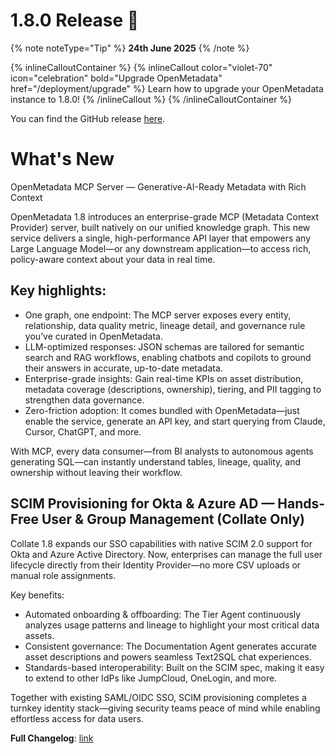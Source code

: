 # 1.8.0 Release 🎉

{% note noteType="Tip" %}
**24th June 2025**
{% /note %}

{% inlineCalloutContainer %}
{% inlineCallout
color="violet-70"
icon="celebration"
bold="Upgrade OpenMetadata"
href="/deployment/upgrade" %}
Learn how to upgrade your OpenMetadata instance to 1.8.0!
{% /inlineCallout %}
{% /inlineCalloutContainer %}

You can find the GitHub release [here](https://github.com/open-metadata/OpenMetadata/releases/tag/1.8.0-release).

# What's New

OpenMetadata MCP Server — Generative-AI-Ready Metadata with Rich Context

OpenMetadata 1.8 introduces an enterprise-grade MCP (Metadata Context Provider) server, built natively on our unified knowledge graph. This new service delivers a single, high-performance API layer that empowers any Large Language Model—or any downstream application—to access rich, policy-aware context about your data in real time.

## Key highlights:

- One graph, one endpoint: The MCP server exposes every entity, relationship, data quality metric, lineage detail, and governance rule you’ve curated in OpenMetadata.
- LLM-optimized responses: JSON schemas are tailored for semantic search and RAG workflows, enabling chatbots and copilots to ground their answers in accurate, up-to-date metadata.
- Enterprise-grade insights: Gain real-time KPIs on asset distribution, metadata coverage (descriptions, ownership), tiering, and PII tagging to strengthen data governance.
- Zero-friction adoption: It comes bundled with OpenMetadata—just enable the service, generate an API key, and start querying from Claude, Cursor, ChatGPT, and more.

With MCP, every data consumer—from BI analysts to autonomous agents generating SQL—can instantly understand tables, lineage, quality, and ownership without leaving their workflow.

## SCIM Provisioning for Okta & Azure AD — Hands-Free User & Group Management (Collate Only)

Collate 1.8 expands our SSO capabilities with native SCIM 2.0 support for Okta and Azure Active Directory. Now, enterprises can manage the full user lifecycle directly from their Identity Provider—no more CSV uploads or manual role assignments.

Key benefits:

- Automated onboarding & offboarding: The Tier Agent continuously analyzes usage patterns and lineage to highlight your most critical data assets.
- Consistent governance: The Documentation Agent generates accurate asset descriptions and powers seamless Text2SQL chat experiences.
- Standards-based interoperability: Built on the SCIM spec, making it easy to extend to other IdPs like JumpCloud, OneLogin, and more.

Together with existing SAML/OIDC SSO, SCIM provisioning completes a turnkey identity stack—giving security teams peace of mind while enabling effortless access for data users.

**Full Changelog**: [link](https://github.com/open-metadata/OpenMetadata/compare/1.7.5-release...1.8.0-release)
